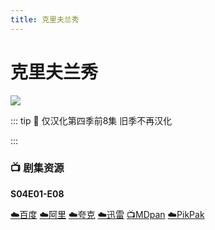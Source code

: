 ```yaml
---
title: 克里夫兰秀
---
```


# 克里夫兰秀
![](/image/克里夫兰秀.webp)

::: tip
🐻 仅汉化第四季前8集 旧季不再汉化

:::

### 📺 剧集资源 <Badge type="warning" text="漫迪MDsub" />

**S04E01-E08**

[☁️百度](https://pan.baidu.com/s/1AscfkFfJp09_SNFJKVcrrw?pwd=11wx)  [☁️阿里](https://www.aliyundrive.com/s/DbaZx8bUreu)  [☁️夸克](https://pan.quark.cn/s/ee733956c30d)  [☁️迅雷](https://pan.xunlei.com/s/VNnhMIvfINhdSmIIz38Zb5XjA1?pwd=ika8#)  [📺MDpan](https://pan.mdsub.top/%E5%85%8B%E9%87%8C%E5%A4%AB%E5%85%B0%E7%A7%80)  [☁️PikPak](https://mypikpak.com/s/VNnlsAA9Aq_s13xzv-VN27I2o1)